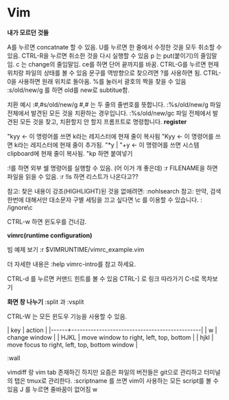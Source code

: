 # Vim

**내가 모르던 것들**

A를 누르면 concatnate 할 수 있음.
U를 누르면 한 줄에서 수정한 것을 모두 취소할 수 있음.
CTRL-R을 누르면 취소한 것을 다시 실행할 수 있음
p 는 put(붙이기)의 줄임말임.
c 는 change의 줄임말임. 
ce를 하면 단어 끝까지를 바꿈.
CTRL-G를 누르면 현재 위치랑 파일의 상태를 볼 수 있음
문구를 역방향으로 찾으려면 ?를 사용하면 됨. CTRL-0을 사용하면 원래 위치로 돌아옴.
%를 눌러서 괄호의 짝을 찾을 수 있음
:s/old/new/g 를 하면 old를 new로 subtitue함.

치환 예시
      :#,#s/old/new/g    #,# 는 두 줄의 줄번호를 뜻합니다.
      :%s/old/new/g      파일 전체에서 발견된 모든 것을 치환하는 경우입니다.
      :%s/old/new/gc     파일 전체에서 발견된 모든 것을 찾고, 치환할지 안
                        할지 프롬프트로 명령합니다. 
**register**

"kyy <- 이 명령어를 쓰면 k라는 레지스터에 현재 줄이 복사됨
"Kyy <- 이 명령어를 쓰면 k라는 레지스터에 현재 줄이 추가됨.
"*y | "+y  <- 이 명령어를 쓰면 시스템 clipboard에 현재 줄이 복사됨.
"kp 하면 붙여넣기

:!를 하면 외부 쉘 명령어를 실행할 수 있음. (어 이거 개 좋은데)
:r FILENAME을 하면 파일을 읽을 수 있음. :r !ls 하면 리스트가 나온다고??

참고:  찾은 내용이 강조(HIGHLIGHT)된 것을 없애려면:   :nohlsearch 
참고:  만약, 검색 한번에 대해서만 대소문자 구별 세팅을 끄고 싶다면 \c 를 이용할 수 있습니다. 
      :  /ignore\c  <ENTER>

CTRL-w 하면 윈도우를 건너감. 

**vimrc(runtime configuration)**

빔 예제 보기
:r $VIMRUNTIME/vimrc_example.vim

더 자세한 내용은 :help vimrc-intro를 참고 하세요.

CTRL-d 를 누르면 커맨드 힌트를 볼 수 있음
CTRL-] 로 링크 따라가기
C-t로 목차보기

**화면 창 나누기**
:split 과 :vsplit <filename>

CTRL-W 는 모든 윈도우 기능을 사용할 수 있음.

| key  | action                                        |
|------+-----------------------------------------------|
| w    | change window                                 |
| HJKL | move window to right, left, top, bottom       |
| hjkl | move focus to right, left, top, bottom window |


:wall 


vimdiff 랑 vim tab 존재하긴 하지만 요즘은 파일의 버전들은 git으로 관리하고 터미널의 탭은 tmux로 관리한다. 
:scriptname 를 쓰면 vim이 사용하는 모든 script를 볼 수 있음
J 를 누르면 줄바꿈이 없어짐
w

